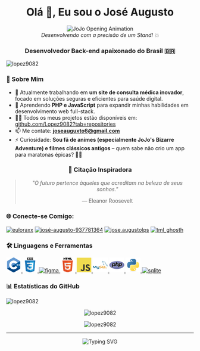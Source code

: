 <h1 align="center">Olá 👋, Eu sou o José Augusto</h1>
<p align="center">
  <img src="https://media.tenor.com/nuKGpea_I4gAAAAm/star-platinum-heritage-for-the-future.webp" alt="JoJo Opening Animation" width="320" />
  <br><em>Desenvolvendo com a precisão de um Stand! 💥</em>
</p>
<h3 align="center">Desenvolvedor Back-end apaixonado do Brasil 🇧🇷</h3>

<p align="left"> 
  <img src="https://komarev.com/ghpvc/?username=lopez9082&label=Profile%20views&color=0e75b6&style=flat" alt="lopez9082" /> 
</p>

### 🚀 Sobre Mim
- 🔭 Atualmente trabalhando em **um site de consulta médica inovador**, focado em soluções seguras e eficientes para saúde digital.
- 🌱 Aprendendo **PHP e JavaScript** para expandir minhas habilidades em desenvolvimento web full-stack.
- 👨‍💻 Todos os meus projetos estão disponíveis em: [github.com/Lopez9082?tab=repositories](https://github.com/Lopez9082?tab=repositories)
- 📫 Me contate: **joseauguxto6@gmail.com**
- ⚡ Curiosidade: **Sou fã de animes (especialmente JoJo's Bizarre Adventure) e filmes clássicos antigos** – quem sabe não crio um app para maratonas épicas? 🎥🍿

<div align="center">
  
### 🌟 Citação Inspiradora
> *"O futuro pertence àqueles que acreditam na beleza de seus sonhos."*
> 
> — Eleanor Roosevelt

</div>

### 🌐 Conecte-se Comigo:
<p align="left">
  <a href="https://twitter.com/euloraxx" target="blank"><img align="center" src="https://raw.githubusercontent.com/rahuldkjain/github-profile-readme-generator/master/src/images/icons/Social/twitter.svg" alt="euloraxx" height="30" width="40" /></a>
  <a href="https://linkedin.com/in/josé-augusto-937781364" target="blank"><img align="center" src="https://raw.githubusercontent.com/rahuldkjain/github-profile-readme-generator/master/src/images/icons/Social/linked-in-alt.svg" alt="josé-augusto-937781364" height="30" width="40" /></a>
  <a href="https://instagram.com/jose.augustolps" target="blank"><img align="center" src="https://raw.githubusercontent.com/rahuldkjain/github-profile-readme-generator/master/src/images/icons/Social/instagram.svg" alt="jose.augustolps" height="30" width="40" /></a>
  <a href="https://discord.gg/tml_ghosth" target="blank"><img align="center" src="https://raw.githubusercontent.com/rahuldkjain/github-profile-readme-generator/master/src/images/icons/Social/discord.svg" alt="tml_ghosth" height="30" width="40" /></a>
</p>

### 🛠️ Linguagens e Ferramentas
<p align="left">
  <a href="https://www.w3schools.com/cpp/" target="_blank" rel="noreferrer"> <img src="https://raw.githubusercontent.com/devicons/devicon/master/icons/cplusplus/cplusplus-original.svg" alt="cplusplus" width="40" height="40"/> </a> 
  <a href="https://www.w3schools.com/css/" target="_blank" rel="noreferrer"> <img src="https://raw.githubusercontent.com/devicons/devicon/master/icons/css3/css3-original-wordmark.svg" alt="css3" width="40" height="40"/> </a> 
  <a href="https://www.figma.com/" target="_blank" rel="noreferrer"> <img src="https://www.vectorlogo.zone/logos/figma/figma-icon.svg" alt="figma" width="40" height="40"/> </a> 
  <a href="https://www.w3.org/html/" target="_blank" rel="noreferrer"> <img src="https://raw.githubusercontent.com/devicons/devicon/master/icons/html5/html5-original-wordmark.svg" alt="html5" width="40" height="40"/> </a> 
  <a href="https://developer.mozilla.org/en-US/docs/Web/JavaScript" target="_blank" rel="noreferrer"> <img src="https://raw.githubusercontent.com/devicons/devicon/master/icons/javascript/javascript-original.svg" alt="javascript" width="40" height="40"/> </a> 
  <a href="https://www.mysql.com/" target="_blank" rel="noreferrer"> <img src="https://raw.githubusercontent.com/devicons/devicon/master/icons/mysql/mysql-original-wordmark.svg" alt="mysql" width="40" height="40"/> </a> 
  <a href="https://www.php.net" target="_blank" rel="noreferrer"> <img src="https://raw.githubusercontent.com/devicons/devicon/master/icons/php/php-original.svg" alt="php" width="40" height="40"/> </a> 
  <a href="https://www.python.org" target="_blank" rel="noreferrer"> <img src="https://raw.githubusercontent.com/devicons/devicon/master/icons/python/python-original.svg" alt="python" width="40" height="40"/> </a> 
  <a href="https://www.sqlite.org/" target="_blank" rel="noreferrer"> <img src="https://www.vectorlogo.zone/logos/sqlite/sqlite-icon.svg" alt="sqlite" width="40" height="40"/> </a> 
</p>

### 📊 Estatísticas do GitHub
<p align="left">
  <img src="https://github-readme-stats.vercel.app/api/top-langs?username=lopez9082&show_icons=true&locale=pt-BR&layout=compact&theme=radical" alt="lopez9082" />
</p>

<p align="center">
  <img src="https://github-readme-stats.vercel.app/api?username=lopez9082&show_icons=true&locale=pt-BR&theme=radical" alt="lopez9082" />
</p>

<p align="center">
  <img src="https://github-readme-streak-stats.herokuapp.com/?user=lopez9082&theme=radical" alt="lopez9082" />
</p>

---

<div align="center">
  <img src="https://readme-typing-svg.herokuapp.com?font=Fira+Code&pause=1000&color=0e75b6&center=true&vCenter=true&width=435&lines=Desenvolvedor+Back-end;Apaixonado+por+tecnologia;Construindo+o+futuro+um+c%C3%B3digo+de+cada+vez!;Vamos+colaborar?+%F0%9F%A4%96" alt="Typing SVG" />
</div>
